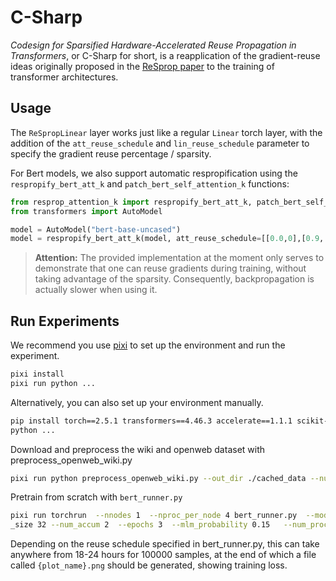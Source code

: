 # C-Sharp

*Codesign for Sparsified Hardware-Accelerated Reuse Propagation in Transformers*,
or C-Sharp for short,
is a reapplication of the gradient-reuse ideas originally proposed in the [ReSprop paper](https://openaccess.thecvf.com/content_CVPR_2020/papers/Goli_ReSprop_Reuse_Sparsified_Backpropagation_CVPR_2020_paper.pdf) to the training of transformer architectures.


## Usage
The `ReSpropLinear` layer works just like a regular `Linear` torch layer,
with the addition of the `att_reuse_schedule` and `lin_reuse_schedule` parameter to specify the gradient reuse percentage / sparsity.

For Bert models, we also support automatic respropification using the `respropify_bert_att_k` and `patch_bert_self_attention_k` functions:

```python
from resprop_attention_k import respropify_bert_att_k, patch_bert_self_attention_k
from transformers import AutoModel

model = AutoModel("bert-base-uncased")
model = respropify_bert_att_k(model, att_reuse_schedule=[[0.0,0],[0.9, 0.25]], lin_reuse_schedule=[[0.0,0],[0.9, 0.25]]) # Starts with no reuse, then switches to 90% reuse 25% of the way through training for both linear and attention layers
```

> **Attention:**
> The provided implementation at the moment only serves to demonstrate that one can reuse gradients during training, without taking advantage of the sparsity.
> Consequently, backpropagation is actually slower when using it.


## Run Experiments
We recommend you use [pixi](http://pixi.sh) to set up the environment and run the experiment.

```bash
pixi install
pixi run python ...
```

Alternatively, you can also set up your environment manually.

```bash
pip install torch==2.5.1 transformers==4.46.3 accelerate==1.1.1 scikit-learn==1.5.2 matplotlib==3.9.2 datasets==3.1.0 evaluate==0.4.3
python ...
```

Download and preprocess the wiki and openweb dataset with preprocess_openweb_wiki.py

```bash
pixi run python preprocess_openweb_wiki.py --out_dir ./cached_data --num_proc NUM_GPUS
```
Pretrain from scratch with `bert_runner.py`

```bash
pixi run torchrun  --nnodes 1  --nproc_per_node 4 bert_runner.py  --model_path ./semi_trained_bert  --output_dir ./large_att_6_8 --cache_dir ./training_data/  --batch
_size 32 --num_accum 2  --epochs 3  --mlm_probability 0.15   --num_proc 4 --max_steps 100000  --plot_name large_att_6_8  
```


Depending on the reuse schedule specified in bert_runner.py, this can take anywhere from 18-24 hours for 100000 samples,
at the end of which a file called `{plot_name}.png` should be generated,
showing training loss. 
